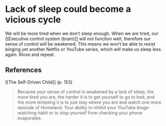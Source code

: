 # Lack of sleep could become a vicious cycle
We will be more tired when we don’t sleep enough. When we are tired, our [[Executive control system (brain)]] will not function well, therefore our sense of control will be weakened. This means we won’t be able to resist binging yet another Netflix or YouTube series, which will make us sleep less again. Rinse and repeat.

## References
[[The Self-Driven Child]] (p. 153)
> Because your sense of control is weakened by a lack of sleep, the more tired you are, the harder it is to get yourself to go to bed, and the more tempting it is to just stay where you are and watch one more episode of Homeland. Your ability to inhibit your YouTube binge-watching habit or to stop yourself from checking your phone evaporates.

<!-- #evergreen -->

<!-- {BearID:83F7476B-DC5F-4B65-824D-088D70E3026E-93819-00005A6B52E60643} -->
